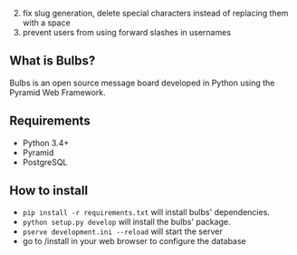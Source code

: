 2. fix slug generation, delete special characters instead of replacing them with a space
3. prevent users from using forward slashes in usernames


## What is Bulbs?
Bulbs is an open source message board developed in Python using the Pyramid Web Framework. 

## Requirements
* Python 3.4+
* Pyramid
* PostgreSQL

## How to install
* `pip install -r requirements.txt` will install bulbs' dependencies.
* `python setup.py develop` will install the bulbs' package.
* `pserve development.ini --reload` will start the server
* go to /install in your web browser to configure the database

